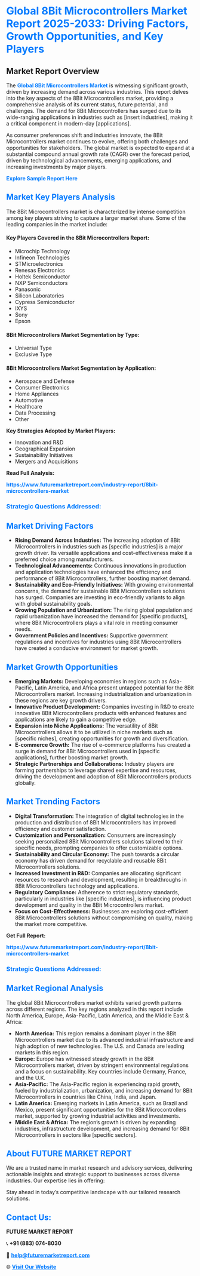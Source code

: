 <h1 style="color: #007BFF;">Global 8Bit Microcontrollers Market Report 2025-2033: Driving Factors, Growth Opportunities, and Key Players</h1>

<section id="overview">
<h2>Market Report Overview</h2>
<p>The <a href="https://www.futuremarketreport.com/industry-report/8bit-microcontrollers-market" style="color: #007BFF; text-decoration: none;"><strong>Global 8Bit Microcontrollers Market</strong></a> is witnessing significant growth, driven by increasing demand across various industries. This report delves into the key aspects of the 8Bit Microcontrollers market, providing a comprehensive analysis of its current status, future potential, and challenges. The demand for 8Bit Microcontrollers has surged due to its wide-ranging applications in industries such as [insert industries], making it a critical component in modern-day [applications].</p>
<p>As consumer preferences shift and industries innovate, the 8Bit Microcontrollers market continues to evolve, offering both challenges and opportunities for stakeholders. The global market is expected to expand at a substantial compound annual growth rate (CAGR) over the forecast period, driven by technological advancements, emerging applications, and increasing investments by major players.</p>
</section>

<section id="overview">
<p><a href="https://www.futuremarketreport.com/request-sample/reportId=115886" style="color: #007BFF; text-decoration: none;"><strong>Explore Sample Report Here</strong></a></p>
</section>

<section id="key-players">
<h2 style="color: #007BFF;">Market Key Players Analysis</h2>
<p>The 8Bit Microcontrollers market is characterized by intense competition among key players striving to capture a larger market share. Some of the leading companies in the market include:</p>
<h4>Key Players Covered in the 8Bit Microcontrollers Report:</h4>
<ul><li>Microchip Technology</li><li>Infineon Technologies</li><li>STMicroelectronics</li><li>Renesas Electronics</li><li>Holtek Semiconductor</li><li>NXP Semiconductors</li><li>Panasonic</li><li>Silicon Laboratories</li><li>Cypress Semiconductor</li><li>IXYS</li><li>Sony</li><li>Epson</li></ul>
<h4>8Bit Microcontrollers Market Segmentation by Type:</h4>
<ul><li>Universal Type</li><li>Exclusive Type</li></ul>

<h4>8Bit Microcontrollers Market Segmentation by Application:</h4>
<ul><li>Aerospace and Defense</li><li>Consumer Electronics</li><li>Home Appliances</li><li>Automotive</li><li>Healthcare</li><li>Data Processing</li><li>Other</li></ul>
<p><strong>Key Strategies Adopted by Market Players:</strong></p>
<ul>
<li>Innovation and R&D</li>
<li>Geographical Expansion</li>
<li>Sustainability Initiatives</li>
<li>Mergers and Acquisitions</li>
</ul>
</section>

<section>
<p><strong>Read Full Analysis: </strong></p><a href="https://www.futuremarketreport.com/industry-report/8bit-microcontrollers-market" style="color: #007BFF; text-decoration: none;"><strong>https://www.futuremarketreport.com/industry-report/8bit-microcontrollers-market</strong></a>
<h3 style="color: #007BFF;">Strategic Questions Addressed:</h3>
</section>

<section id="driving-factors">
<h2 style="color: #007BFF;">Market Driving Factors</h2>
<ul>
<li><strong>Rising Demand Across Industries:</strong> The increasing adoption of 8Bit Microcontrollers in industries such as [specific industries] is a major growth driver. Its versatile applications and cost-effectiveness make it a preferred choice among manufacturers.</li>
<li><strong>Technological Advancements:</strong> Continuous innovations in production and application technologies have enhanced the efficiency and performance of 8Bit Microcontrollers, further boosting market demand.</li>
<li><strong>Sustainability and Eco-Friendly Initiatives:</strong> With growing environmental concerns, the demand for sustainable 8Bit Microcontrollers solutions has surged. Companies are investing in eco-friendly variants to align with global sustainability goals.</li>
<li><strong>Growing Population and Urbanization:</strong> The rising global population and rapid urbanization have increased the demand for [specific products], where 8Bit Microcontrollers plays a vital role in meeting consumer needs.</li>
<li><strong>Government Policies and Incentives:</strong> Supportive government regulations and incentives for industries using 8Bit Microcontrollers have created a conducive environment for market growth.</li>
</ul>
</section>

<section id="growth-opportunities">
<h2 style="color: #007BFF;">Market Growth Opportunities</h2>
<ul>
<li><strong>Emerging Markets:</strong> Developing economies in regions such as Asia-Pacific, Latin America, and Africa present untapped potential for the 8Bit Microcontrollers market. Increasing industrialization and urbanization in these regions are key growth drivers.</li>
<li><strong>Innovative Product Development:</strong> Companies investing in R&D to create innovative 8Bit Microcontrollers products with enhanced features and applications are likely to gain a competitive edge.</li>
<li><strong>Expansion into Niche Applications:</strong> The versatility of 8Bit Microcontrollers allows it to be utilized in niche markets such as [specific niches], creating opportunities for growth and diversification.</li>
<li><strong>E-commerce Growth:</strong> The rise of e-commerce platforms has created a surge in demand for 8Bit Microcontrollers used in [specific applications], further boosting market growth.</li>
<li><strong>Strategic Partnerships and Collaborations:</strong> Industry players are forming partnerships to leverage shared expertise and resources, driving the development and adoption of 8Bit Microcontrollers products globally.</li>
</ul>
</section>

<section id="trending-factors">
<h2 style="color: #007BFF;">Market Trending Factors</h2>
<ul>
<li><strong>Digital Transformation:</strong> The integration of digital technologies in the production and distribution of 8Bit Microcontrollers has improved efficiency and customer satisfaction.</li>
<li><strong>Customization and Personalization:</strong> Consumers are increasingly seeking personalized 8Bit Microcontrollers solutions tailored to their specific needs, prompting companies to offer customizable options.</li>
<li><strong>Sustainability and Circular Economy:</strong> The push towards a circular economy has driven demand for recyclable and reusable 8Bit Microcontrollers solutions.</li>
<li><strong>Increased Investment in R&D:</strong> Companies are allocating significant resources to research and development, resulting in breakthroughs in 8Bit Microcontrollers technology and applications.</li>
<li><strong>Regulatory Compliance:</strong> Adherence to strict regulatory standards, particularly in industries like [specific industries], is influencing product development and quality in the 8Bit Microcontrollers market.</li>
<li><strong>Focus on Cost-Effectiveness:</strong> Businesses are exploring cost-efficient 8Bit Microcontrollers solutions without compromising on quality, making the market more competitive.</li>
</ul>
</section>

<section>
<p><strong>Get Full Report: </strong></p><a href="https://www.futuremarketreport.com/industry-report/8bit-microcontrollers-market" style="color: #007BFF; text-decoration: none;"><strong>https://www.futuremarketreport.com/industry-report/8bit-microcontrollers-market</strong></a>
<h3 style="color: #007BFF;">Strategic Questions Addressed:</h3>
</section>


<section id="regional-analysis">
<h2 style="color: #007BFF;">Market Regional Analysis</h2>
<p>The global 8Bit Microcontrollers market exhibits varied growth patterns across different regions. The key regions analyzed in this report include North America, Europe, Asia-Pacific, Latin America, and the Middle East & Africa:</p>
<ul>
<li><strong>North America:</strong> This region remains a dominant player in the 8Bit Microcontrollers market due to its advanced industrial infrastructure and high adoption of new technologies. The U.S. and Canada are leading markets in this region.</li>
<li><strong>Europe:</strong> Europe has witnessed steady growth in the 8Bit Microcontrollers market, driven by stringent environmental regulations and a focus on sustainability. Key countries include Germany, France, and the U.K.</li>
<li><strong>Asia-Pacific:</strong> The Asia-Pacific region is experiencing rapid growth, fueled by industrialization, urbanization, and increasing demand for 8Bit Microcontrollers in countries like China, India, and Japan.</li>
<li><strong>Latin America:</strong> Emerging markets in Latin America, such as Brazil and Mexico, present significant opportunities for the 8Bit Microcontrollers market, supported by growing industrial activities and investments.</li>
<li><strong>Middle East & Africa:</strong> The region’s growth is driven by expanding industries, infrastructure development, and increasing demand for 8Bit Microcontrollers in sectors like [specific sectors].</li>
</ul>
</section>

<footer>
<h2 style="color: #007BFF;">About FUTURE MARKET REPORT</h2>
<p>We are a trusted name in market research and advisory services, delivering actionable insights and strategic support to businesses across diverse industries. Our expertise lies in offering:</p>

<p>Stay ahead in today’s competitive landscape with our tailored research solutions.</p>

<h2 style="color: #007BFF;">Contact Us:</h2>
<p><strong>FUTURE MARKET REPORT</strong></p>
<p>📞 <strong>+91 (883) 074-8030</strong></p>
<p>📧 <strong><a href="mailto:help@futuremarketreport.com" style="color: #007BFF;">help@futuremarketreport.com</a></strong></p>
<p>🌐 <strong><a href="https://www.futuremarketreport.com/" style="color: #007BFF;">Visit Our Website</a></strong></p>
</footer>